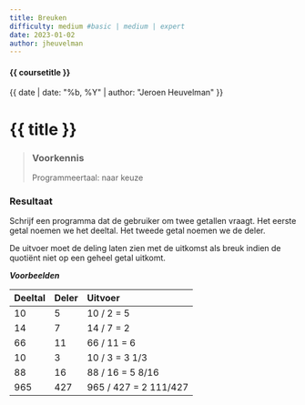 ```yaml
---
title: Breuken
difficulty: medium #basic | medium | expert
date: 2023-01-02
author: jheuvelman
---
```


#### {{ coursetitle }}
{{ date | date: "%b, %Y" | author: "Jeroen Heuvelman" }}


# {{ title }}

> ### Voorkennis
> Programmeertaal: naar keuze

### Resultaat
Schrijf een programma dat de gebruiker om twee getallen vraagt. Het
eerste getal noemen we het deeltal. Het tweede getal noemen we de deler.

De uitvoer moet de deling laten zien met de uitkomst als breuk indien de
quotiënt niet op een geheel getal uitkomt.

***Voorbeelden***  

| Deeltal | Deler | Uitvoer               |
|:--------|:------|:----------------------|
| 10      | 5     | 10 / 2 = 5            |
| 14      | 7     | 14 / 7 = 2            |
| 66      | 11    | 66 / 11 = 6           |
| 10      | 3     | 10 / 3 = 3 1/3        |
| 88      | 16    | 88 / 16 = 5 8/16      |
| 965     | 427   | 965 / 427 = 2 111/427 |
